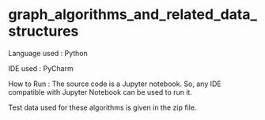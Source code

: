 # graph_algorithms_and_related_data_structures

Language used : Python

IDE used : PyCharm

How to Run : The source code is a Jupyter notebook. So, any IDE compatible with Jupyter Notebook can be used to run it.

Test data used for these algorithms is given in the zip file.
